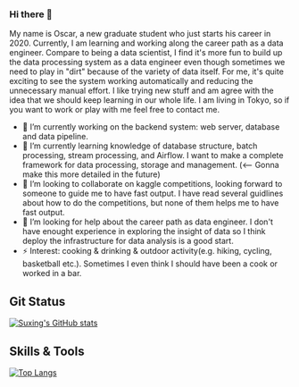 ### Hi there 👋
My name is Oscar, a new graduate student who just starts his career in 2020.
Currently, I am learning and working along the career path as a data engineer.
Compare to being a data scientist, I find it's more fun to build up the data processing system as a data engineer even though sometimes we need to play in "dirt" because of the variety of data itself.
For me, it's quite exciting to see the system working automatically and reducing the unnecessary manual effort.
I like trying new stuff and am agree with the idea that we should keep learning in our whole life.
I am living in Tokyo, so if you want to work or play with me feel free to contact me.

- 🔭 I’m currently working on the backend system: web server, database and data pipeline.
- 🌱 I’m currently learning knowledge of database structure, batch processing, stream processing, and Airflow.
I want to make a complete framework for data processing, storage and management. (<-- Gonna make this more detailed in the future)
- 👯 I’m looking to collaborate on kaggle competitions, looking forward to someone to guide me to have fast output.
I have read several guidlines about how to do the competitions, but none of them helps me to have fast output.
- 🤔 I’m looking for help about the career path as data engineer. I don't have enought experience in exploring the insight of data so I think deploy the infrastructure for data analysis is a good start.
- ⚡ Interest: cooking & drinking & outdoor activity(e.g. hiking, cycling, basketball etc.).
Sometimes I even think I should have been a cook or worked in a bar.

Git Status
------

[![Suxing's GitHub stats](https://github-readme-stats.vercel.app/api?username=kashiwachen&count_private=true&show_icons=true&theme=tokyonight)](https://github.com/anuraghazra/github-readme-stats)

Skills & Tools
-------

[![Top Langs](https://github-readme-stats.vercel.app/api/top-langs/?username=kashiwachen&langs_count=7&layout=compact)](https://github.com/anuraghazra/github-readme-stats)

